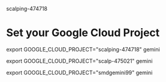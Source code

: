 scalping-474718 
# Set your Google Cloud Project
export GOOGLE_CLOUD_PROJECT="scalping-474718"
gemini


export GOOGLE_CLOUD_PROJECT="scalp-475021"
gemini


export GOOGLE_CLOUD_PROJECT="smdgemini99"
gemini